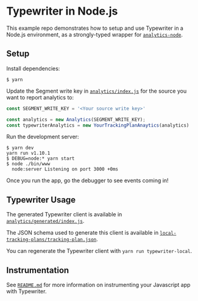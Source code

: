 # Typewriter in Node.js

This example repo demonstrates how to setup and use Typewriter in a Node.js environment, as a strongly-typed wrapper for [`analytics-node`](https://segment.com/docs/sources/server/node/quickstart/).

## Setup

Install dependencies:

```
$ yarn
```

Update the Segment write key in [`analytics/index.js`](./analytics/index.js#L4) for the source you want to report analytics to:

```javascript
const SEGMENT_WRITE_KEY = '<Your source write key>'

const analytics = new Analytics(SEGMENT_WRITE_KEY);
const typewriterAnalytics = new YourTrackingPlanAnaytics(analytics)
```

Run the development server:

```
$ yarn dev
yarn run v1.10.1
$ DEBUG=node:* yarn start
$ node ./bin/www
  node:server Listening on port 3000 +0ms
```

Once you run the app, go the debugger to see events coming in!

## Typewriter Usage

The generated Typewriter client is available in [`analytics/generated/index.js`](./analytics/generated/index.js).

The JSON schema used to generate this client is available in [`local-tracking-plans/tracking-plan.json`](../../local-tracking-plans/tracking-plan.json).

You can regenerate the Typewriter client with `yarn run typewriter-local`.

## Instrumentation

See [`README.md`](/README.md) for more information on instrumenting your Javascript app with Typewriter.
